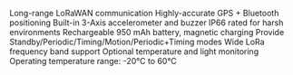 Long-range LoRaWAN communication
Highly-accurate GPS + Bluetooth positioning
Built-in 3-Axis accelerometer and buzzer
IP66 rated for harsh environments
Rechargeable 950 mAh battery, magnetic charging
Provide Standby/Periodic/Timing/Motion/Periodic+Timing modes
Wide LoRa frequency band support
Optional temperature and light monitoring
Operating temperature range: -20°C to 60°C

